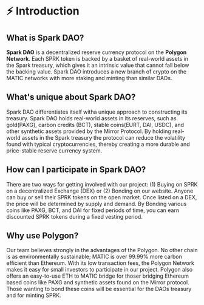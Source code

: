 # ⚡ Introduction

## What is Spark DAO?

**Spark DAO** is a decentralized reserve currency protocol on the **Polygon Network**. Each SPRK token is backed by a basket of real-world assets in the Spark treasury, which gives it an intrinsic value that cannot fall below the backing value. Spark DAO introduces a new branch of crypto on the MATIC networks with more staking and minting than similar DAOs.&#x20;

## What's unique about Spark DAO?

Spark DAO differentiates itself witha unique approach to constructing its treasury. Spark DAO holds real-world assets in its reserves, such as gold(PAXG), carbon credits (BCT), stable coins(EURT, DAI, USDC), and other synthetic assets provided by the Mirror Protocol. By holding real-world assets in the Spark treasury the protocol can reduce the volatility found with typical cryptocurrencies, thereby creating a more durable and price-stable reserve currency system.

## How can I participate in Spark DAO?

There are two ways for getting involved with our project: (1) Buying on SPRK on a decentralized Exchange (DEX) or (2) Bonding on our website. Anyone can buy or sell their SPRK tokens on the open market. Once listed on a DEX, the price will be determined by supply and demand. By Bonding various coins like PAXG, BCT, and DAI for fixed periods of time, you can earn discounted SPRK tokens during a fixed vesting period.
 
## Why use Polygon?

Our team believes strongly in the advantages of the Polygon. No other chain is as environmentally sustainable; MATIC is over 99.99% more carbon efficient than Ethereum. With its low transaction fees, the Polygon Network makes it easy for small investors to participate in our project. Polygon also offers an easy-to-use ETH to MATIC bridge for thoser bridging Ethereum based coins like PAXG and synthetic assets found on the Mirror protocol. Those wanting to bond  these coins will be essential for the DAOs treasury and for minting SPRK. &#x20;
